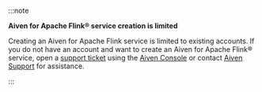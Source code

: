 :::note

**Aiven for Apache Flink® service creation is limited**

Creating an Aiven for Apache Flink service is limited to existing accounts. If you do not
have an account and want to create an Aiven for Apache Flink® service, open
a [support ticket](/docs/platform/howto/support#create-a-support-ticket) using the
[Aiven Console](https://console.aiven.io/) or contact
[Aiven Support](mailto:support@aiven.io) for assistance.

:::
